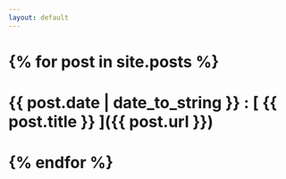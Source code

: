 ```yaml
---
layout: default
---
```


# {% for post in site.posts %}

# {{ post.date | date_to_string }} : [ {{ post.title }} ]({{ post.url }})

# {% endfor %}


